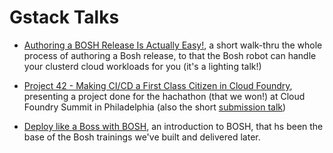Gstack Talks
============

- [Authoring a BOSH Release Is Actually Easy!][bosh_release_authoring], a
  short walk-thru the whole process of authoring a Bosh release, to that the
  Bosh robot can handle your clusterd cloud workloads for you (it's a lighting
  talk!)

- [Project 42 - Making CI/CD a First Class Citizen in Cloud Foundry][prj42_long],
  presenting a project done for the hachathon (that we won!) at Cloud Foundry
  Summit in Philadelphia (also the short [submission talk][prj42_short])

- [Deploy like a Boss with BOSH][bosh_intro], an introduction to BOSH, that hs
  been the base of the Bosh trainings we've built and delivered later.

[bosh_release_authoring]: https://youtu.be/pVxKltt4egI
[prj42_long]: https://youtu.be/-GVv-o6LLzc
[prj42_short]: https://youtu.be/IoyB2O4BSTc
[bosh_intro]: https://youtu.be/CLN84B-HnmU?t=10
